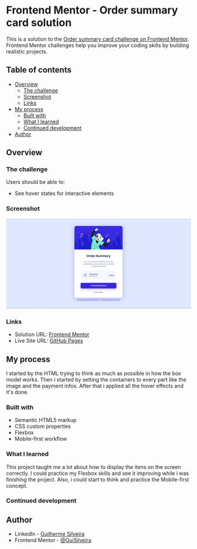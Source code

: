 # Frontend Mentor - Order summary card solution

This is a solution to the [Order summary card challenge on Frontend Mentor](https://www.frontendmentor.io/challenges/order-summary-component-QlPmajDUj). Frontend Mentor challenges help you improve your coding skills by building realistic projects.

## Table of contents

- [Overview](#overview)
  - [The challenge](#the-challenge)
  - [Screenshot](#screenshot)
  - [Links](#links)
- [My process](#my-process)
  - [Built with](#built-with)
  - [What I learned](#what-i-learned)
  - [Continued development](#continued-development)
- [Author](#author)

## Overview

### The challenge

Users should be able to:

- See hover states for interactive elements

### Screenshot

![](./images/screenshot-order-summary.png)

### Links

- Solution URL: [Frontend Mentor](https://www.frontendmentor.io/solutions/mobilefirst-and-responsive-page-using-flexbox-NL8KxVaRa)
- Live Site URL: [GitHub Pages](https://guisilveira.github.io/Order-Summary-Component/)

## My process

I started by the HTML trying to think as much as possible in how the box model works. Then i started by setting the containers to every part like the image and the payment infos. After that i applied all the hover effects and it's done.

### Built with

- Semantic HTML5 markup
- CSS custom properties
- Flexbox
- Mobile-first workflow

### What I learned

This project taught me a lot about how to display the itens on the screen correctly. I could practice my Flexbox skills and see it improving while i was finishing the project. Also, i could start to think and practice the Mobile-first concept.

### Continued development

## Author

- LinkedIn - [Guilherme Silveira](https://www.linkedin.com/in/guilherme-silveira-coutinho/)
- Frontend Mentor - [@GuiSilveira](https://www.frontendmentor.io/profile/GuiSilveira)
